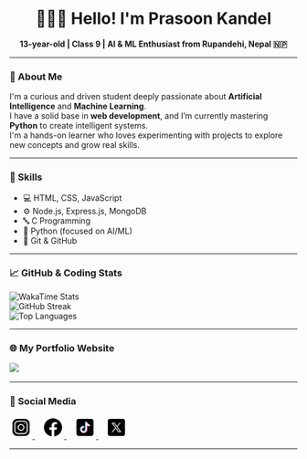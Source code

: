 <h1 align="center">🧑🏻‍💻 Hello! I'm Prasoon Kandel</h1>

<p align="center">
  <strong>13-year-old | Class 9 | AI & ML Enthusiast from Rupandehi, Nepal 🇳🇵</strong>
</p>

---

### 🧠 About Me

I'm a curious and driven student deeply passionate about **Artificial Intelligence** and **Machine Learning**.  
I have a solid base in **web development**, and I’m currently mastering **Python** to create intelligent systems.  
I'm a hands-on learner who loves experimenting with projects to explore new concepts and grow real skills.

---

### 🚀 Skills

- 💻 HTML, CSS, JavaScript  
- ⚙️ Node.js, Express.js, MongoDB  
- 🔤 C Programming  
- 🐍 Python (focused on AI/ML)  
- 🔧 Git & GitHub  

---

### 📈 GitHub & Coding Stats

<p>
  <img src="https://github-readme-stats.hackclub.dev/api/wakatime?username=3683&api_domain=hackatime.hackclub.com&theme=darcula&custom_title=Coding+Time&layout=compact&cache_seconds=0&langs_count=8" alt="WakaTime Stats"/><br/>
  <img src="https://nirzak-streak-stats.vercel.app/?user=prasoonkandel&theme=dark&hide_border=false" alt="GitHub Streak"/><br/>
  <img src="https://github-readme-stats.vercel.app/api/top-langs/?username=prasoonkandel&theme=dark&hide_border=false&layout=compact" alt="Top Languages"/>
</p>

---

### 🌐 My Portfolio Website 

<p >
  <a href="https://prasoonkandel.netlify.app" target="_blank">
    <img src="https://img.shields.io/badge/My%20Portfolio-prasoonkandel.netlify.app-blue?style=for-the-badge&logo=google-chrome&logoColor=white"/>
  </a>
</p>

---

### 🔗 Social Media

<p>
  <a href="https://instagram.com/prasoonkandel" target="_blank">
    <img src="./insta.png" alt="Instagram" width="40"/>
  </a>&nbsp;&nbsp;
  <a href="https://facebook.com/prasoonkandel68" target="_blank">
    <img src="./fb.png" alt="Facebook" width="40"/>
  </a>&nbsp;&nbsp;
  <a href="https://tiktok.com/@prasoonkandel" target="_blank">
    <img src="./ttk.png" alt="TikTok" width="40"/>
  </a>&nbsp;&nbsp;
  <a href="https://x.com/prasoonkandel" target="_blank">
    <img src="./x.png" alt="X" width="40"/>
  </a>
</p>

---
